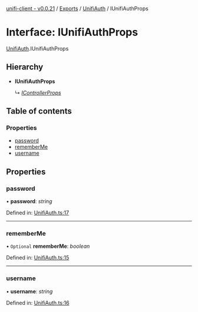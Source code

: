 [unifi-client - v0.0.21](../README.md) / [Exports](../modules.md) / [UnifiAuth](../modules/unifiauth.md) / IUnifiAuthProps

# Interface: IUnifiAuthProps

[UnifiAuth](../modules/unifiauth.md).IUnifiAuthProps

## Hierarchy

* **IUnifiAuthProps**

  ↳ [*IControllerProps*](controller.icontrollerprops.md)

## Table of contents

### Properties

- [password](unifiauth.iunifiauthprops.md#password)
- [rememberMe](unifiauth.iunifiauthprops.md#rememberme)
- [username](unifiauth.iunifiauthprops.md#username)

## Properties

### password

• **password**: *string*

Defined in: [UnifiAuth.ts:17](https://github.com/thib3113/unifi-client/blob/master/src/UnifiAuth.ts#L17)

___

### rememberMe

• `Optional` **rememberMe**: *boolean*

Defined in: [UnifiAuth.ts:15](https://github.com/thib3113/unifi-client/blob/master/src/UnifiAuth.ts#L15)

___

### username

• **username**: *string*

Defined in: [UnifiAuth.ts:16](https://github.com/thib3113/unifi-client/blob/master/src/UnifiAuth.ts#L16)

